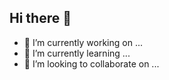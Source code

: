 ## Hi there 👋

- 🔭 I’m currently working on ...
- 🌱 I’m currently learning ...
- 👯 I’m looking to collaborate on ...

<!--
**Anthony-N-Kamau/Anthony-N-Kamau** is a ✨ _special_ ✨ repository because its `README.md` (this file) appears on your GitHub profile.

Here are some ideas to get you started:

- 🔭 I’m currently working on ...
- 🌱 I’m currently learning ...
- 👯 I’m looking to collaborate on ...
- 🤔 I’m looking for help with ...
- 💬 Ask me about ...
- 📫 How to reach me: ...
- 😄 Pronouns: ...
- ⚡ Fun fact: ...
-->
